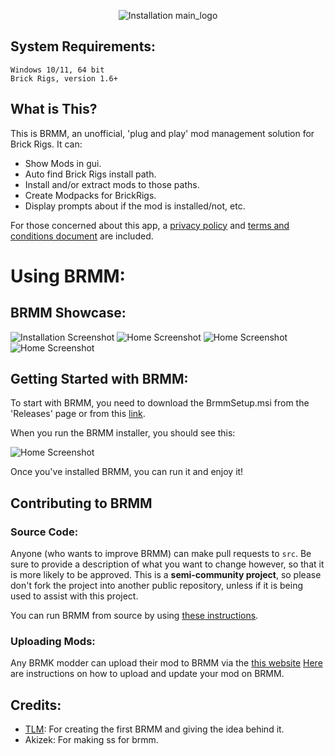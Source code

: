 <p align="center">
  <img src="https://github.com/ControllerPog/BRMM/blob/main/Assets/Img/main_logo.png" alt="Installation main_logo">
</p>

## System Requirements:

```
Windows 10/11, 64 bit
Brick Rigs, version 1.6+
```

## What is This?

This is BRMM, an unofficial, 'plug and play' mod management solution for Brick Rigs. It can:
- Show Mods in gui.
- Auto find Brick Rigs install path.
- Install and/or extract mods to those paths.
- Create Modpacks for BrickRigs.
- Display prompts about if the mod is installed/not, etc.
  
For those concerned about this app, a [privacy policy](https://github.com/ControllerPog/BRMM/blob/main/Assets/Documentation/PrivacyPolicy.md) and [terms and conditions document](https://github.com/ControllerPog/BRMM/blob/main/Assets/Documentation/T%26C.md) are included.

# Using BRMM:
## BRMM Showcase:

<img src="https://github.com/ControllerPog/BRMM/blob/main/Assets/Img/ss_brmm_home.PNG" alt="Installation Screenshot">
<img src="https://github.com/ControllerPog/BRMM/blob/main/Assets/Img/ss_brmm_mod_installation.PNG" alt="Home Screenshot">
<img src="https://github.com/ControllerPog/BRMM/blob/main/Assets/Img/ss_brmm_modpacks.PNG" alt="Home Screenshot">
<img src="https://github.com/ControllerPog/BRMM/blob/main/Assets/Img/ss_brmm_mods.PNG" alt="Home Screenshot">


## Getting Started with BRMM:

To start with BRMM, you need to download the BrmmSetup.msi from the 'Releases' page or from this [link](https://github.com/BrickRigs-AI/BRMM/releases/download/v0.3.1-alpha/BRMMSetup.msi).

When you run the BRMM installer, you should see this:

<img src="https://github.com/ControllerPog/BRMM/blob/main/Assets/Img/ss_brmm_installator.PNG" alt="Home Screenshot">

Once you've installed BRMM, you can run it and enjoy it!

## Contributing to BRMM

### Source Code:

Anyone (who wants to improve BRMM) can make pull requests to `src`. Be sure to provide a description of what you want to change however, so that it is more likely to be approved. This is a **semi-community project**, so please don't fork the project into another public repository, unless if it is being used to assist with this project.

You can run BRMM from source by using [these instructions](https://github.com/ControllerPog/BRMM/blob/main/Assets/Documentation/src.md).

### Uploading Mods:

Any BRMK modder can upload their mod to BRMM via the [this website](https://beta.brmm.ovh)
[Here](https://github.com/ControllerPog/BRMM/blob/main/Assets/Documentation/BrmmBot.md) are instructions on how to upload and update your mod on BRMM.

## Credits:
- [TLM](https://github.com/anonymous-editor): For creating the first BRMM and giving the idea behind it.
- Akizek: For making ss for brmm.
